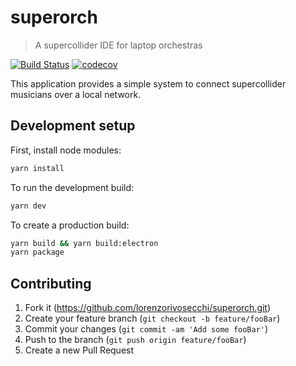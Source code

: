 # superorch

> A supercollider IDE for laptop orchestras

[![Build Status](https://travis-ci.org/lorenzorivosecchi/colliderchat-client.svg?branch=master)](https://travis-ci.org/lorenzorivosecchi/colliderchat-client)
[![codecov](https://codecov.io/gh/lorenzorivosecchi/colliderchat-client/branch/master/graph/badge.svg)](https://codecov.io/gh/lorenzorivosecchi/colliderchat-client)

This application provides a simple system to connect supercollider musicians over a local network.

## Development setup

First, install node modules:

```sh
yarn install
```

To run the development build:

```sh
yarn dev
```

To create a production build:

```sh
yarn build && yarn build:electron
yarn package
```

## Contributing

1. Fork it (<https://github.com/lorenzorivosecchi/superorch.git>)
2. Create your feature branch (`git checkout -b feature/fooBar`)
3. Commit your changes (`git commit -am 'Add some fooBar'`)
4. Push to the branch (`git push origin feature/fooBar`)
5. Create a new Pull Request
